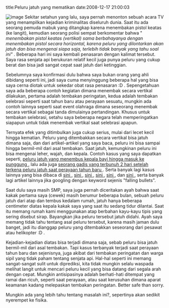 title:Peluru jatuh yang mematikan
date:2008-12-17 21:00:03

![image](/img/wordpress/2008-12-telop-mkd.jpg)
Sekitar setahun yang lalu, saya pernah menonton sebuah acara TV yang menampilkan kejadian kriminalitas diseluruh dunia. Saat itu ada seorang pemuda mabuk yang ditangkap karena menembakan pistol keatas (ke langit), kemudian seorang polisi sempat berkomentar bahwa "
<em>
 menembakan pistol keatas (vertikal) sama berbahayanya dengan menembakan pistol secara horizontal, karena peluru yang dilontarkan akan jatuh dan bisa mengenai siapa saja, terlebih tidak banyak yang tahu soal ini"
</em>
. Beberapa hari ini saya kembali penasaran dengan kalimat tersebut. Saya rasa senjata api berukuran relatif kecil juga punya peluru yang cukup berat dan bisa jadi sangat cepat saat jatuh dari ketinggian.
<!--more-->
Sebelumnya saya konfirmasi dulu bahwa saya bukan orang yang ahli dibidang seperti ini, jadi saya cuma menyinggung beberapa hal yang bisa saya cerna diotak untuk sekedar obat rasa penasaran :D . Sepengetahuan saya ada beberapa contoh kegiatan dimana menembak secara vertikal dilakukan, pertama adalah tembakan peringatan, kedua adalah tembakan selebrasi seperti saat tahun baru atau perayaan sesuatu, mungkin ada contoh lainnya seperti saat event olahraga dimana seseorang menembak secara vertikal sebagai tanda dimulainya pertandingan. Khusus untuk tembakan selebrasi, setahu saya beberapa negara telah memperingatkan siapapun untuk tidak menembak vertikal saat selebrasi apapun.

Ternyata efek yang ditimbulkan juga cukup serius, mulai dari lecet kecil hingga kematian. Peluru yang ditembakkan secara vertikal bisa jatuh dimana saja, dan dari artikel-artikel yang saya baca, peluru ini bisa sampai hingga bermil-mil dari asal tembakan. Saat jatuh, kemungkinan peluru ini bisa mengenai leher, wajah, dan kepala. Contoh kasus yang saya dapatkan seperti,
<a href="http://xo.typepad.com/blog/2005/07/bullet_falls_fr.html">
 peluru jatuh yang menembus kepala bayi hingga masuk ke punggung
</a>
, lalu ada juga
<a href="http://www.setimes.com/cocoon/setimes/xhtml/en_GB/features/setimes/features/2006/01/27/feature-02">
 seorang gadis yang terbunuh 2 hari setelah terkena peluru jatuh saat perayaan tahun baru
</a>
. Serta banyak lagi kasus lainnya yang bisa dibaca di
<a href="http://en.wikipedia.org/wiki/Celebratory_gunfire#Notable_incidents">
 sini
</a>
,
<a href="http://www.iansa.org/regions/aerial-gunfire.htm">
 sini
</a>
,
<a href="http://www.straightdope.com/columns/read/1199/can-a-bullet-fired-into-the-air-kill-someone-when-it-comes-down">
 sini
</a>
,
<a href="http://www.thefiringline.com/forums/archive/index.php?t-158418.html">
 sini
</a>
,
<a href="http://msgboard.snopes.com/cgi-bin/ultimatebb.cgi?ubb=get_topic;f=97;t=000219;p=1">
 sini
</a>
, dan
<a href="http://ask.metafilter.com/50588/Bullets-fired-into-the-air-a-health-hazard">
 sini
</a>
, serta banyak lagi artikel lainnya jika googling dengan keyword sejenis "falling bullets".

Saat dulu saya masih SMP, saya juga pernah diceritakan ayah bahwa saat kakak pertama saya (cewek) masih berumur beberapa bulan, sebuah peluru jatuh dari atap dan tembus kedalam rumah, jatuh hanya beberapa centimeter diatas kepala kakak saya yang saat itu sedang tidur dilantai. Saat itu memang rumah kami menggunakan atap berbahan kayu-kayu tipis yang sering disebut sirap. Bayangkan jika peluru tersebut jatuh didahi. Ayah saya memang tidak tahu tentang asal peluru tersebut, karena masih jaman dulu banget, jadi itu dianggap peluru yang ditembakkan seseorang dari pesawat atau helikopter :D .

Kejadian-kejadian diatas bisa terjadi dimana saja, sebab peluru bisa jatuh bermil-mil dari asal tembakan. Tapi kasus terbanyak terjadi saat perayaan tahun baru dan sejenisnya, juga akibat dari tembakan peringatan dan warga sipil yang tidak paham tentang senjata api. Hal-hal seperti ini memang sangat-sangat sulit untuk diprediksi, kita tidak mungkin selalu waspada melihat langit untuk mencari peluru kecil yang bisa datang dari segala arah dengan cepat. Mungkin antisipasinya adalah berhati-hati ditempat yang ramai dan ricuh, seperti saat perayaan, atau saat kerusuhan dimana aparat keamanan kadang melepaskan tembakan peringatan. Better safe than sorry.

Mungkin ada yang lebih tahu tentang masalah ini?, sepertinya akan sedikit nyerempet ke fisika.
